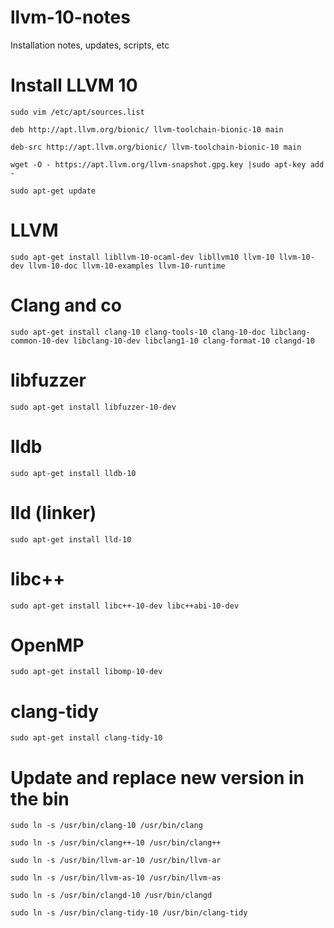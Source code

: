 # llvm-10-notes
Installation notes, updates, scripts, etc

# Install LLVM 10

`sudo vim /etc/apt/sources.list`

`deb http://apt.llvm.org/bionic/ llvm-toolchain-bionic-10 main`

`deb-src http://apt.llvm.org/bionic/ llvm-toolchain-bionic-10 main`

`wget -O - https://apt.llvm.org/llvm-snapshot.gpg.key |sudo apt-key add - `


`sudo apt-get update `


# LLVM
` sudo apt-get install libllvm-10-ocaml-dev libllvm10 llvm-10 llvm-10-dev llvm-10-doc llvm-10-examples llvm-10-runtime `

# Clang and co
` sudo apt-get install clang-10 clang-tools-10 clang-10-doc libclang-common-10-dev libclang-10-dev libclang1-10 clang-format-10 clangd-10 `

# libfuzzer
` sudo apt-get install libfuzzer-10-dev `

# lldb
` sudo apt-get install lldb-10 `

# lld (linker)
` sudo apt-get install lld-10 `

# libc++
` sudo apt-get install libc++-10-dev libc++abi-10-dev `

# OpenMP
` sudo apt-get install libomp-10-dev `

# clang-tidy
` sudo apt-get install clang-tidy-10 `


# Update and replace new version in the bin

`sudo ln -s /usr/bin/clang-10 /usr/bin/clang `

`sudo ln -s /usr/bin/clang++-10 /usr/bin/clang++ `

`sudo ln -s /usr/bin/llvm-ar-10 /usr/bin/llvm-ar `

`sudo ln -s /usr/bin/llvm-as-10 /usr/bin/llvm-as `

`sudo ln -s /usr/bin/clangd-10 /usr/bin/clangd `

`sudo ln -s /usr/bin/clang-tidy-10 /usr/bin/clang-tidy `